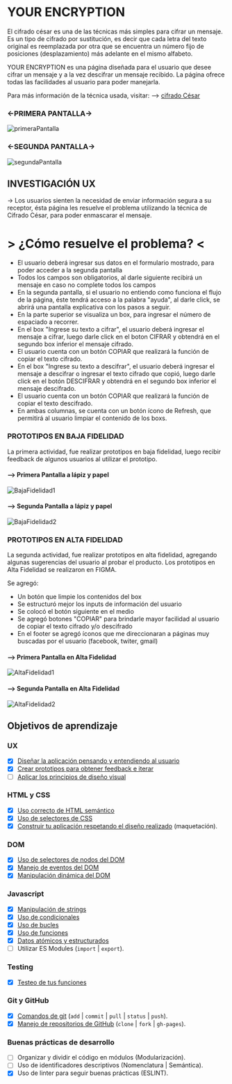 # YOUR ENCRYPTION

El cifrado césar es una de las técnicas más simples para cifrar un mensaje. Es
un tipo de cifrado por sustitución, es decir que cada letra del texto original
es reemplazada por otra que se encuentra un número fijo de posiciones
(desplazamiento) más adelante en el mismo alfabeto.

YOUR ENCRYPTION es una página diseñada para el usuario que desee cifrar un
mensaje y a la vez descifrar un mensaje recibido. La página ofrece todas
las facilidades al usuario para poder manejarla. 

Para más información de la técnica usada, visitar:
--> [cifrado César](https://en.wikipedia.org/wiki/Caesar_cipher)

### <-PRIMERA PANTALLA->

![primeraPantalla](./img_readme/pantalla1.JPG)

### <-SEGUNDA PANTALLA->

![segundaPantalla](./img_readme/pantalla2.JPG)


## INVESTIGACIÓN UX

-> Los usuarios sienten la necesidad de enviar información segura a su
receptor, ésta página les resuelve el problema utilizando la técnica
de Cifrado César, para poder enmascarar el mensaje.

# > ¿Cómo resuelve el problema?  <

* El usuario deberá ingresar sus datos en el formulario mostrado, para
  poder acceder a la segunda pantalla
* Todos los campos son obligatorios, al darle siguiente recibirá un mensaje
  en caso no complete todos los campos
* En la segunda pantalla, si el usuario no entiendo como funciona el flujo de
  la página, éste tendrá acceso a la palabra "ayuda", al darle click, se abrirá
  una pantalla explicativa con los pasos a seguir.
* En la parte superior se visualiza un box, para ingresar el número de espaciado
  a recorrer.
* En el box "Ingrese su texto a cifrar", el usuario deberá ingresar el mensaje a
  cifrar, luego darle click en el boton CIFRAR y obtendrá en el segundo box inferior
  el mensaje cifrado.
* El usuario cuenta con un botón COPIAR que realizará la función de copiar el texto
  cifrado.
* En el box "Ingrese su texto a descifrar", el usuario deberá ingresar el mensaje a
  descifrar o ingresar el texto cifrado que copió, luego darle click en el botón 
  DESCIFRAR y obtendrá en el segundo box inferior el mensaje descifrado.
* El usuario cuenta con un botón COPIAR que realizará la función de copiar el texto
  descifrado.
* En ambas columnas, se cuenta con un botón ícono de Refresh, que permitirá al usuario
  limpiar el contenido de los boxs.


### PROTOTIPOS EN BAJA FIDELIDAD

  La primera actividad, fue realizar prototipos en baja fidelidad, luego recibir feedback
  de algunos usuarios al utilizar el prototipo.

  #### --> Primera Pantalla a lápiz y papel

  ![BajaFidelidad1](./img_readme/BajaFidelidad1.jpeg)

  #### --> Segunda Pantalla a lápiz y papel

  ![BajaFidelidad2](./img_readme/BajaFidelidad2.jpeg)


### PROTOTIPOS EN ALTA FIDELIDAD

  La segunda actividad, fue realizar prototipos en alta fidelidad, agregando algunas sugerencias
  del usuario al probar el producto. Los prototipos en Alta Fidelidad se realizaron en FIGMA.

  Se agregó:
   * Un botón que limpie los contenidos del box
   * Se estructuró mejor los inputs de información del usuario
   * Se colocó el botón siguiente en el medio
   * Se agregó botones "COPIAR" para brindarle mayor facilidad al usuario de copiar el
     texto cifrado y/o descifrado
   * En el footer se agregó íconos que me direccionaran a páginas muy buscadas por el 
     usuario (facebook, twiter, gmail)

  
  #### --> Primera Pantalla en Alta Fidelidad

  ![AltaFidelidad1](./img_readme/AltaFidelidad1.JPG)

  #### --> Segunda Pantalla en Alta Fidelidad

  ![AltaFidelidad2](./img_readme/AltaFidelidad2.JPG)




## Objetivos de aprendizaje

### UX

* [x] [Diseñar la aplicación pensando y entendiendo al usuario](https://lms.laboratoria.la/cohorts/lim-2020-01-bc-core-lim012/courses/intro-ux/01-el-proceso-de-diseno/00-el-proceso-de-diseno)
* [x] [Crear prototipos para obtener feedback e iterar](https://lms.laboratoria.la/cohorts/lim-2020-01-bc-core-lim012/courses/product-design/00-sketching/00-sketching)
* [ ] [Aplicar los principios de diseño visual](https://lms.laboratoria.la/cohorts/lim-2020-01-bc-core-lim012/courses/product-design/01-visual-design/01-visual-design-basics)

### HTML y CSS

* [x] [Uso correcto de HTML semántico](https://developer.mozilla.org/en-US/docs/Glossary/Semantics#Semantics_in_HTML)
* [x] [Uso de selectores de CSS](https://developer.mozilla.org/es/docs/Web/CSS/Selectores_CSS)
* [x] [Construir tu aplicación respetando el diseño realizado](https://lms.laboratoria.la/cohorts/lim-2020-01-bc-core-lim012/courses/css/01-css/02-boxmodel-and-display) (maquetación).

### DOM

* [x] [Uso de selectores de nodos del DOM](https://lms.laboratoria.la/cohorts/lim-2020-01-bc-core-lim012/courses/browser/02-dom/03-1-dom-methods-selection)
* [x] [Manejo de eventos del DOM](https://lms.laboratoria.la/cohorts/lim-2020-01-bc-core-lim012/courses/browser/02-dom/04-events)
* [x] [Manipulación dinámica del DOM](https://developer.mozilla.org/es/docs/Referencia_DOM_de_Gecko/Introducci%C3%B3n)

### Javascript

* [x] [Manipulación de strings](https://lms.laboratoria.la/cohorts/lim-2020-01-bc-core-lim012/courses/javascript/06-strings/01-strings)
* [x] [Uso de condicionales](https://lms.laboratoria.la/cohorts/lim-2020-01-bc-core-lim012/courses/javascript/02-flow-control/01-conditionals-and-loops)
* [x] [Uso de bucles](https://lms.laboratoria.la/cohorts/lim-2020-01-bc-core-lim012/courses/javascript/02-flow-control/02-loops)
* [x] [Uso de funciones](https://lms.laboratoria.la/cohorts/lim-2019-09-bc-core-lim011/courses/javascript/02-flow-control/03-functions)
* [x] [Datos atómicos y estructurados](https://www.todojs.com/tipos-datos-javascript-es6/)
* [ ] Utilizar ES Modules (`import` | `export`).

### Testing

* [x] [Testeo de tus funciones](https://jestjs.io/docs/es-ES/getting-started)

### Git y GitHub

* [x] [Comandos de git](https://lms.laboratoria.la/cohorts/lim-2019-09-bc-core-lim011/courses/scm/01-git/04-commands)
  (`add` | `commit` | `pull` | `status` | `push`).
* [x] [Manejo de repositorios de GitHub](https://lms.laboratoria.la/cohorts/lim-2019-09-bc-core-lim011/courses/scm/02-github/01-github)  (`clone` | `fork` | `gh-pages`).

### Buenas prácticas de desarrollo

* [ ] Organizar y dividir el código en módulos (Modularización).
* [ ] Uso de identificadores descriptivos (Nomenclatura | Semántica).
* [x] Uso de linter para seguir buenas prácticas (ESLINT).
